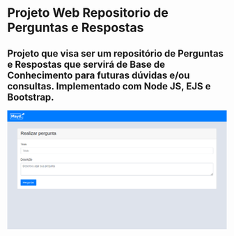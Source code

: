 # Projeto Web Repositorio de Perguntas e Respostas
## Projeto que visa ser um repositório de Perguntas e Respostas que servirá de Base de Conhecimento para futuras dúvidas e/ou consultas. Implementado com Node JS, EJS e Bootstrap.
![](https://github.com/TulioliAles/Projeto-Web-Repositorio-Perguntas-e-Respostas/blob/master/tela_perguntar.png)
